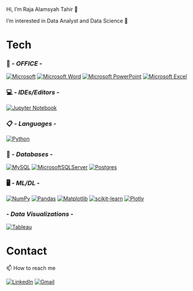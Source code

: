 Hi, I’m Raja Alamsyah Tahir 👋

I’m interested in Data Analyst and Data Science 👀 


# Tech

### 🏢 - _OFFICE_ - 
[![Microsoft](https://img.shields.io/badge/Microsoft-0078D4?style=for-the-badge&logo=microsoft&logoColor=white)](https://www.microsoft.com/id-id)
[![Microsoft Word](https://img.shields.io/badge/Microsoft_Word-2B579A?style=for-the-badge&logo=microsoft-word&logoColor=white)](https://www.microsoft.com/id-id/microsoft-365/p/word/cfq7ttc0hlkm) [![Microsoft PowerPoint](https://img.shields.io/badge/Microsoft_PowerPoint-B7472A?style=for-the-badge&logo=microsoft-powerpoint&logoColor=white)](https://www.microsoft.com/id-id/microsoft-365/p/powerpoint/cfq7ttc0hlg1) [![Microsoft Excel](https://img.shields.io/badge/Microsoft_Excel-217346?style=for-the-badge&logo=microsoft-excel&logoColor=white)](https://www.microsoft.com/id-id/microsoft-365/p/excel/cfq7ttc0hr4r) 

### 💻 - _IDEs/Editors_ -
[![Jupyter Notebook](https://img.shields.io/badge/jupyter-%23FA0F00.svg?style=for-the-badge&logo=jupyter&logoColor=white)](https://jupyter.org/)

### 📋 - _Languages_ -
[![Python](https://img.shields.io/badge/python-3670A0?style=for-the-badge&logo=python&logoColor=ffdd54)](https://python.org/)

### 💾 - _Databases_ -
[![MySQL](https://img.shields.io/badge/mysql-%2300f.svg?style=for-the-badge&logo=mysql&logoColor=white)](https://www.mysql.com/) [![MicrosoftSQLServer](https://img.shields.io/badge/Microsoft%20SQL%20Sever-CC2927?style=for-the-badge&logo=microsoft%20sql%20server&logoColor=white)](https://www.microsoft.com/en-us/sql-server/sql-server-downloads) [![Postgres](https://img.shields.io/badge/postgres-%23316192.svg?style=for-the-badge&logo=postgresql&logoColor=white)](https://www.postgresql.org/)

### 🖥️ - _ML/DL_ -
[![NumPy](https://img.shields.io/badge/numpy-%23013243.svg?style=for-the-badge&logo=numpy&logoColor=white)](https://numpy.org/)  [![Pandas](https://img.shields.io/badge/pandas-%23150458.svg?style=for-the-badge&logo=pandas&logoColor=white)](https://pandas.pydata.org/) 	[![Matplotlib](https://img.shields.io/badge/Matplotlib-%23ffffff.svg?style=for-the-badge&logo=Matplotlib&logoColor=black)](https://matplotlib.org/) [![scikit-learn](https://img.shields.io/badge/scikit--learn-%23F7931E.svg?style=for-the-badge&logo=scikit-learn&logoColor=white)](https://scikit-learn.org/stable/) [![Plotly](https://img.shields.io/badge/Plotly-%233F4F75.svg?style=for-the-badge&logo=plotly&logoColor=white)](https://plotly.com/)

### - _Data Visualizations_ -
[![Tableau](https://img.shields.io/badge/Tableau-E97627?style=for-the-badge&logo=Tableau&logoColor=white)](https://www.tableau.com/)


# Contact
📫 How to reach me 

[![LinkedIn](https://img.shields.io/badge/linkedin-%230077B5.svg?style=for-the-badge&logo=linkedin&logoColor=white)](https://www.linkedin.com/in/raja-alamsyah/) [![Gmail](https://img.shields.io/badge/Gmail-D14836?style=for-the-badge&logo=gmail&logoColor=white)](https://mail.google.com/mail/u/0/#inbox?compose=CllgCJqVwxQnJsfRzJSbmcNzhrvZZqMZKtsjZlZTLGBdGxxrFxwvRNHxRGqpXfCZVddfRtDCsmL)


<!---
rajaalamsyah85/rajaalamsyah85 is a ✨ special ✨ repository because its `README.md` (this file) appears on your GitHub profile.
You can click the Preview link to take a look at your changes.
--->
